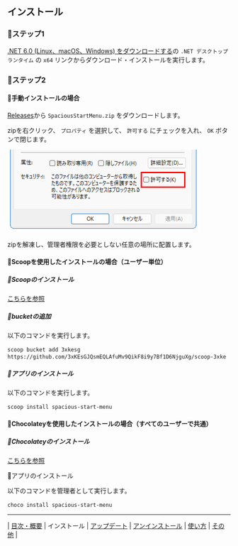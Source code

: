 
## インストール

### 🔷ステップ1

[.NET 6.0 (Linux、macOS、Windows) をダウンロードする](https://dotnet.microsoft.com/download/dotnet/6.0)の `.NET デスクトップ ランタイム` の `x64` リンクからダウンロード・インストールを実行します。

### 🔷ステップ2

#### 💠手動インストールの場合

[Releases](https://github.com/3xKEsGJQsmEQLAfuMv9QikF8i9y7Bf1D6NjguXg/spacious-start-menu/releases)から `SpaciousStartMenu.zip` をダウンロードします。

zipを右クリック、 `プロパティ` を選択して、 `許可する` にチェックを入れ、 `OK` ボタンで閉じます。

![プロパティ](img/install01-ja.png)
  
zipを解凍し、管理者権限を必要としない任意の場所に配置します。

#### 💠Scoopを使用したインストールの場合（ユーザー単位）

##### 🔹Scoopのインストール

[こちらを参照](https://scoop.sh/)

##### 🔹bucketの追加

以下のコマンドを実行します。

```
scoop bucket add 3xkesg https://github.com/3xKEsGJQsmEQLAfuMv9QikF8i9y7Bf1D6NjguXg/scoop-3xke
```

##### 🔹アプリのインストール

以下のコマンドを実行します。

```
scoop install spacious-start-menu
```

#### 💠Chocolateyを使用したインストールの場合（すべてのユーザーで共通）

##### 🔹Chocolateyのインストール

[こちらを参照](https://chocolatey.org/install)

🔹アプリのインストール

以下のコマンドを管理者として実行します。

```
choco install spacious-start-menu
```

---

| [目次・概要](index-ja.md) | インストール | [アップデート](update-ja.md) | [アンインストール](uninstall-ja.md) | [使い方](usage-ja.md) | [その他](other-ja.md) |


